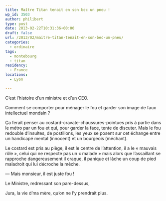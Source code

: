 ```yaml
---
title: Maître Titan tenait en son bec un pneu !
wp_id: 3503
author: philibert
type: post
date: 2013-02-22T10:31:36+00:00
draft: false
url: /2013/02/maitre-titan-tenait-en-son-bec-un-pneu/
categories:
  - ordinaire
tags:
  - montebourg
  - titan
residency:
  - France
locations:
  - Lyon

---
```

C&rsquo;est l&rsquo;histoire d&rsquo;un ministre et d&rsquo;un CEO.

Comment se comporter pour ménager le fou et garder son image de faux intellectuel mondain ? 

Ça ferait penser au costard-cravate-chaussures-pointues pris à partie dans le métro par un fou et qui, pour garder la face, tente de discuter. Mais le fou redouble d&rsquo;insultes, de postillons, les yeux se posent sur cet échange entre un handicapé mental (innocent) et un bourgeois (méchant).
  
Le costard est pris au piège, il est le centre de l&rsquo;attention, il a le « mauvais rôle », celui qui ne respecte pas un « malade » mais alors que l&rsquo;assaillant se rapproche dangereusement il craque, il panique et lâche un coup de pied maladroit qui lui décroche la mèche.

&mdash; Mais monsieur, il est juste fou !

Le Ministre, redressant son pare-dessus,
  
Jura, la vie d&rsquo;ma mère, qu&rsquo;on ne l&rsquo;y prendrait plus.